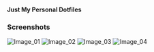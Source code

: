 #### Just My Personal Dotfiles

### Screenshots

![Image_01](https://i.imgur.com/nzgFO0N.png)
![Image_02](https://i.imgur.com/VDmWqta.png)
![Image_03](https://i.imgur.com/2nZtFzw.png)
![Image_04](https://i.imgur.com/xqVYC0Q.png)
